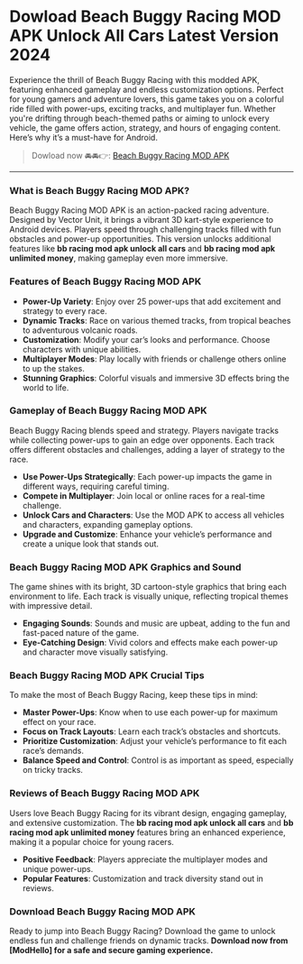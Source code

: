 # Dowload Beach Buggy Racing MOD APK Unlock All Cars Latest Version 2024

Experience the thrill of Beach Buggy Racing with this modded APK, featuring enhanced gameplay and endless customization options. Perfect for young gamers and adventure lovers, this game takes you on a colorful ride filled with power-ups, exciting tracks, and multiplayer fun. Whether you're drifting through beach-themed paths or aiming to unlock every vehicle, the game offers action, strategy, and hours of engaging content. Here’s why it’s a must-have for Android.


>Dowload now 🚘🚘👉: [Beach Buggy Racing MOD APK](https://modhello.com/beach-buggy-racing/)
---

### What is Beach Buggy Racing MOD APK?

Beach Buggy Racing MOD APK is an action-packed racing adventure. Designed by Vector Unit, it brings a vibrant 3D kart-style experience to Android devices. Players speed through challenging tracks filled with fun obstacles and power-up opportunities. This version unlocks additional features like **bb racing mod apk unlock all cars** and **bb racing mod apk unlimited money**, making gameplay even more immersive.

### Features of Beach Buggy Racing MOD APK

- **Power-Up Variety**: Enjoy over 25 power-ups that add excitement and strategy to every race.
- **Dynamic Tracks**: Race on various themed tracks, from tropical beaches to adventurous volcanic roads.
- **Customization**: Modify your car’s looks and performance. Choose characters with unique abilities.
- **Multiplayer Modes**: Play locally with friends or challenge others online to up the stakes.
- **Stunning Graphics**: Colorful visuals and immersive 3D effects bring the world to life.

### Gameplay of Beach Buggy Racing MOD APK

Beach Buggy Racing blends speed and strategy. Players navigate tracks while collecting power-ups to gain an edge over opponents. Each track offers different obstacles and challenges, adding a layer of strategy to the race.

- **Use Power-Ups Strategically**: Each power-up impacts the game in different ways, requiring careful timing.
- **Compete in Multiplayer**: Join local or online races for a real-time challenge.
- **Unlock Cars and Characters**: Use the MOD APK to access all vehicles and characters, expanding gameplay options.
- **Upgrade and Customize**: Enhance your vehicle’s performance and create a unique look that stands out.

### Beach Buggy Racing MOD APK Graphics and Sound

The game shines with its bright, 3D cartoon-style graphics that bring each environment to life. Each track is visually unique, reflecting tropical themes with impressive detail.

- **Engaging Sounds**: Sounds and music are upbeat, adding to the fun and fast-paced nature of the game.
- **Eye-Catching Design**: Vivid colors and effects make each power-up and character move visually satisfying.

### Beach Buggy Racing MOD APK Crucial Tips

To make the most of Beach Buggy Racing, keep these tips in mind:

- **Master Power-Ups**: Know when to use each power-up for maximum effect on your race.
- **Focus on Track Layouts**: Learn each track’s obstacles and shortcuts.
- **Prioritize Customization**: Adjust your vehicle’s performance to fit each race’s demands.
- **Balance Speed and Control**: Control is as important as speed, especially on tricky tracks.

### Reviews of Beach Buggy Racing MOD APK

Users love Beach Buggy Racing for its vibrant design, engaging gameplay, and extensive customization. The **bb racing mod apk unlock all cars** and **bb racing mod apk unlimited money** features bring an enhanced experience, making it a popular choice for young racers.

- **Positive Feedback**: Players appreciate the multiplayer modes and unique power-ups.
- **Popular Features**: Customization and track diversity stand out in reviews.

### Download Beach Buggy Racing MOD APK

Ready to jump into Beach Buggy Racing? Download the game to unlock endless fun and challenge friends on dynamic tracks. **Download now from [ModHello] for a safe and secure gaming experience.**

